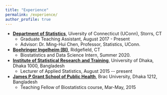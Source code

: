 ```yaml
---
title: "Experience"
permalink: /experience/
author_profile: true
---
```


* **[Department of Statistics](https://stat.uconn.edu/)**, Uiversity of Connecticut (UConn), Storrs, CT
  - Graduate Teaching Assistant, August 2017 - Present
  - Advisor: Dr. Ming-Hui Chen, Professor, Statistics, UConn.
* **[Boehringer Ingelheim (BI)](https://www.boehringer-ingelheim.com/)**, Ridgefield, CT
  - Biostatistics and Data Science Intern, Summer 2020.
* **[Institute of Statistical Research and Training](https://www.isrt.ac.bd/people/tsheikh/)**, University of Dhaka, Dhaka 1000, Bangladesh
  - Lecturer of Applied Statistics, August 2015 -- present
* **[James P Grant School of Public Health](http://sph.bracu.ac.bd/)**, Brac University, Dhaka 1212, Bangladesh
  - Teaching Fellow of Biostatistics course, Mar-May, 2015
